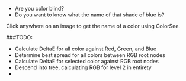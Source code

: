 + Are you color blind?
+ Do you want to know what the name of that shade of blue is?

Click anywhere on an image to get the name of a color using ColorSee.

###TODO:
+ Calculate DeltaE for all color against Red, Green, and Blue
+ Determine best spread for all colors between RGB root nodes
+ Calculate DeltaE for selected color against RGB root nodes
+ Descend into tree, calculating RGB for level 2 in entirety
+
